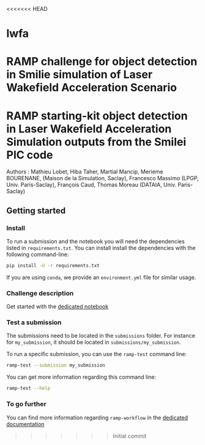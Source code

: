 <<<<<<< HEAD
# lwfa
RAMP challenge for object detection in Smilie simulation of Laser Wakefield Acceleration Scenario
=======
# RAMP starting-kit object detection in Laser Wakefield Acceleration Simulation outputs from the Smilei PIC code 

Authors : Mathieu Lobet, Hiba Taher, Martial Mancip, Merieme BOURENANE, (Maison de la Simulation, Saclay), Francesco Massimo (LPGP, Univ. Paris-Saclay), François Caud, Thomas Moreau (DATAIA, Univ. Paris-Saclay)

## Getting started

### Install

To run a submission and the notebook you will need the dependencies listed
in `requirements.txt`. You can install install the dependencies with the
following command-line:

```bash
pip install -U -r requirements.txt
```

If you are using `conda`, we provide an `environment.yml` file for similar
usage.

### Challenge description

Get started with the [dedicated notebook](lwfa_starting_kit.ipynb)


### Test a submission

The submissions need to be located in the `submissions` folder. For instance
for `my_submission`, it should be located in `submissions/my_submission`.

To run a specific submission, you can use the `ramp-test` command line:

```bash
ramp-test --submission my_submission
```

You can get more information regarding this command line:

```bash
ramp-test --help
```

### To go further

You can find more information regarding `ramp-workflow` in the
[dedicated documentation](https://paris-saclay-cds.github.io/ramp-docs/ramp-workflow/stable/using_kits.html)
>>>>>>> Initial commit
